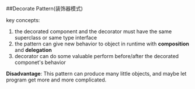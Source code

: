 ##Decorate Pattern(装饰器模式)

key concepts:

1. the decorated component and the decorator must have the same superclass or same type interface
2. the pattern can give new behavior to object in runtime with **composition** and **delegation**
3. decorator can do some valuable perform before/after the decorated componet's behavior

**Disadvantage**: This pattern can produce many little objects, and maybe let program get more and more complicated.